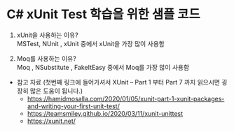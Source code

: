 # C# xUnit Test 학습을 위한 샘플 코드

1. xUnit을 사용하는 이유?   
 MSTest, NUnit , xUnit 중에서 xUnit을 가장 많이 사용함   

2. Moq를 사용하는 이유?   
Moq , NSubstitute , FakeItEasy 중에서 Moq를 가장 많이 사용함   

* 참고 자료 (첫번째 링크에 들어가셔서 XUnit – Part 1 부터 Part 7 까지 읽으시면 굉장히 많은 도움이 됩니다.)
  * https://hamidmosalla.com/2020/01/05/xunit-part-1-xunit-packages-and-writing-your-first-unit-test/
  * https://teamsmiley.github.io/2020/03/11/xunit-unittest
  * https://xunit.net/

